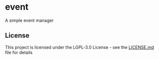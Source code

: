 # event

A simple event manager

## License

This project is licensed under the LGPL-3.0 License - see the [LICENSE.md](LICENSE.md) file for details